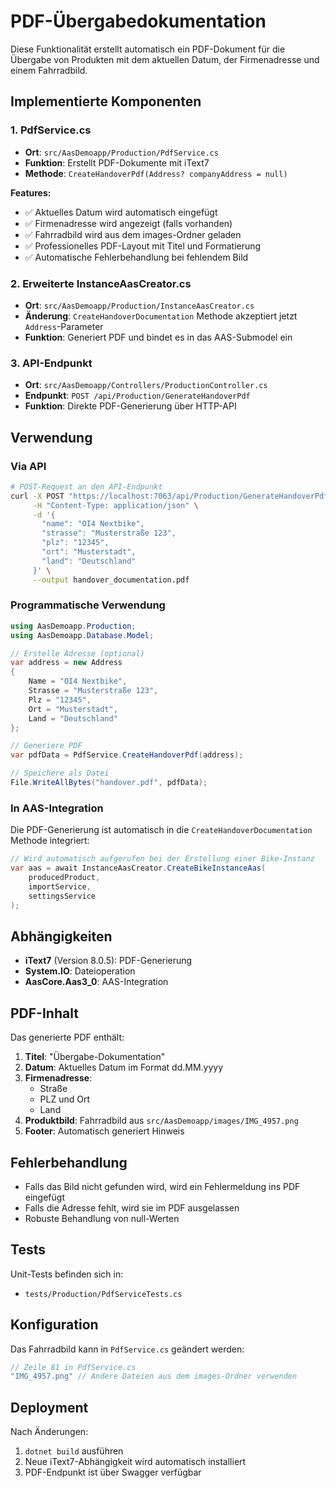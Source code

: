 # PDF-Übergabedokumentation

Diese Funktionalität erstellt automatisch ein PDF-Dokument für die Übergabe von Produkten mit dem aktuellen Datum, der Firmenadresse und einem Fahrradbild.

## Implementierte Komponenten

### 1. PdfService.cs

- **Ort**: `src/AasDemoapp/Production/PdfService.cs`
- **Funktion**: Erstellt PDF-Dokumente mit iText7
- **Methode**: `CreateHandoverPdf(Address? companyAddress = null)`

**Features:**

- ✅ Aktuelles Datum wird automatisch eingefügt
- ✅ Firmenadresse wird angezeigt (falls vorhanden)
- ✅ Fahrradbild wird aus dem images-Ordner geladen
- ✅ Professionelles PDF-Layout mit Titel und Formatierung
- ✅ Automatische Fehlerbehandlung bei fehlendem Bild

### 2. Erweiterte InstanceAasCreator.cs

- **Ort**: `src/AasDemoapp/Production/InstanceAasCreator.cs`
- **Änderung**: `CreateHandoverDocumentation` Methode akzeptiert jetzt `Address`-Parameter
- **Funktion**: Generiert PDF und bindet es in das AAS-Submodel ein

### 3. API-Endpunkt

- **Ort**: `src/AasDemoapp/Controllers/ProductionController.cs`
- **Endpunkt**: `POST /api/Production/GenerateHandoverPdf`
- **Funktion**: Direkte PDF-Generierung über HTTP-API

## Verwendung

### Via API

```bash
# POST-Request an den API-Endpunkt
curl -X POST "https://localhost:7063/api/Production/GenerateHandoverPdf" \
     -H "Content-Type: application/json" \
     -d '{
       "name": "OI4 Nextbike",
       "strasse": "Musterstraße 123",
       "plz": "12345",
       "ort": "Musterstadt",
       "land": "Deutschland"
     }' \
     --output handover_documentation.pdf
```

### Programmatische Verwendung

```csharp
using AasDemoapp.Production;
using AasDemoapp.Database.Model;

// Erstelle Adresse (optional)
var address = new Address
{
    Name = "OI4 Nextbike",
    Strasse = "Musterstraße 123",
    Plz = "12345",
    Ort = "Musterstadt",
    Land = "Deutschland"
};

// Generiere PDF
var pdfData = PdfService.CreateHandoverPdf(address);

// Speichere als Datei
File.WriteAllBytes("handover.pdf", pdfData);
```

### In AAS-Integration

Die PDF-Generierung ist automatisch in die `CreateHandoverDocumentation` Methode integriert:

```csharp
// Wird automatisch aufgerufen bei der Erstellung einer Bike-Instanz
var aas = await InstanceAasCreator.CreateBikeInstanceAas(
    producedProduct,
    importService,
    settingsService
);
```

## Abhängigkeiten

- **iText7** (Version 8.0.5): PDF-Generierung
- **System.IO**: Dateioperation
- **AasCore.Aas3_0**: AAS-Integration

## PDF-Inhalt

Das generierte PDF enthält:

1. **Titel**: "Übergabe-Dokumentation"
2. **Datum**: Aktuelles Datum im Format dd.MM.yyyy
3. **Firmenadresse**:
   - Straße
   - PLZ und Ort
   - Land
4. **Produktbild**: Fahrradbild aus `src/AasDemoapp/images/IMG_4957.png`
5. **Footer**: Automatisch generiert Hinweis

## Fehlerbehandlung

- Falls das Bild nicht gefunden wird, wird ein Fehlermeldung ins PDF eingefügt
- Falls die Adresse fehlt, wird sie im PDF ausgelassen
- Robuste Behandlung von null-Werten

## Tests

Unit-Tests befinden sich in:

- `tests/Production/PdfServiceTests.cs`

## Konfiguration

Das Fahrradbild kann in `PdfService.cs` geändert werden:

```csharp
// Zeile 81 in PdfService.cs
"IMG_4957.png" // Andere Dateien aus dem images-Ordner verwenden
```

## Deployment

Nach Änderungen:

1. `dotnet build` ausführen
2. Neue iText7-Abhängigkeit wird automatisch installiert
3. PDF-Endpunkt ist über Swagger verfügbar
